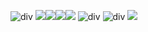 ![div](https://imgur.com/1DkWxCT.png)
![](https://imgur.com/abKfj1M.png)![](https://imgur.com/wpEuJ2k.png)![](https://imgur.com/QdAHNMj.png)![](https://imgur.com/PyozGLJ.png)
![div](https://imgur.com/u7ljL0p.png)
![div](https://imgur.com/AcCNnld.png)
![](https://komarev.com/ghpvc/?username=pristineprowler&color=2B2944&label=♎︎)
